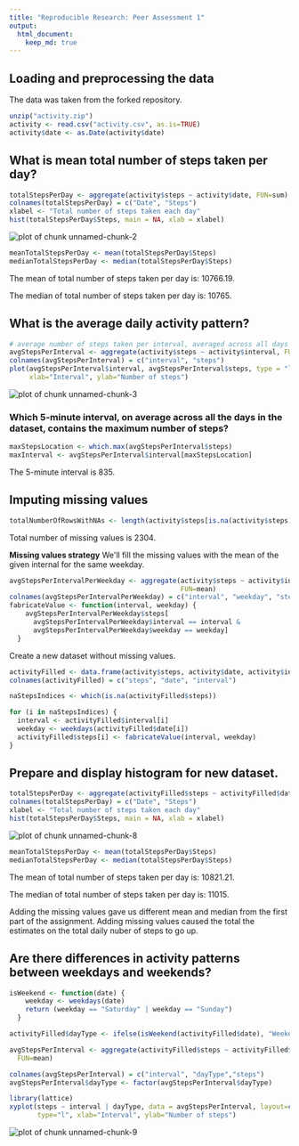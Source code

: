 ```yaml
---
title: "Reproducible Research: Peer Assessment 1"
output: 
  html_document:
    keep_md: true
---
```




## Loading and preprocessing the data
The data was taken from the forked repository.

```r
unzip("activity.zip")
activity <- read.csv("activity.csv", as.is=TRUE)
activity$date <- as.Date(activity$date)
```



## What is mean total number of steps taken per day?

```r
totalStepsPerDay <- aggregate(activity$steps ~ activity$date, FUN=sum)
colnames(totalStepsPerDay) = c("Date", "Steps")
xlabel <- "Total number of steps taken each day"
hist(totalStepsPerDay$Steps, main = NA, xlab = xlabel)
```

![plot of chunk unnamed-chunk-2](figure/unnamed-chunk-2-1.png) 

```r
meanTotalStepsPerDay <- mean(totalStepsPerDay$Steps)
medianTotalStepsPerDay <- median(totalStepsPerDay$Steps)
```
The mean of total number of steps taken per day is: 10766.19.

The median of total number of steps taken per day is: 10765.

## What is the average daily activity pattern?

```r
# average number of steps taken per interval, averaged across all days
avgStepsPerInterval <- aggregate(activity$steps ~ activity$interval, FUN=mean)
colnames(avgStepsPerInterval) = c("interval", "steps")
plot(avgStepsPerInterval$interval, avgStepsPerInterval$steps, type = "l",
     xlab="Interval", ylab="Number of steps")
```

![plot of chunk unnamed-chunk-3](figure/unnamed-chunk-3-1.png) 

### Which 5-minute interval, on average across all the days in the dataset, contains the maximum number of steps?

```r
maxStepsLocation <- which.max(avgStepsPerInterval$steps)
maxInterval <- avgStepsPerInterval$interval[maxStepsLocation]
```
The 5-minute interval is 835.



## Imputing missing values

```r
totalNumberOfRowsWithNAs <- length(activity$steps[is.na(activity$steps)])
```
Total number of missing values is 2304.

**Missing values strategy**
We'll fill the missing values with the mean of the given internal for the same weekday.

```r
avgStepsPerIntervalPerWeekday <- aggregate(activity$steps ~ activity$interval + weekdays(activity$date),
                                           FUN=mean)
colnames(avgStepsPerIntervalPerWeekday) = c("interval", "weekday", "steps")
fabricateValue <- function(interval, weekday) {
    avgStepsPerIntervalPerWeekday$steps[
      avgStepsPerIntervalPerWeekday$interval == interval &
      avgStepsPerIntervalPerWeekday$weekday == weekday]
  }
```

Create a new dataset without missing values.

```r
activityFilled <- data.frame(activity$steps, activity$date, activity$interval)
colnames(activityFilled) = c("steps", "date", "interval")

naStepsIndices <- which(is.na(activityFilled$steps))

for (i in naStepsIndices) {
  interval <- activityFilled$interval[i]
  weekday <- weekdays(activityFilled$date[i])
  activityFilled$steps[i] <- fabricateValue(interval, weekday)
}
```

## Prepare and display histogram for new dataset.


```r
totalStepsPerDay <- aggregate(activityFilled$steps ~ activityFilled$date, FUN=sum)
colnames(totalStepsPerDay) = c("Date", "Steps")
xlabel <- "Total number of steps taken each day"
hist(totalStepsPerDay$Steps, main = NA, xlab = xlabel)
```

![plot of chunk unnamed-chunk-8](figure/unnamed-chunk-8-1.png) 

```r
meanTotalStepsPerDay <- mean(totalStepsPerDay$Steps)
medianTotalStepsPerDay <- median(totalStepsPerDay$Steps)
```
The mean of total number of steps taken per day is: 10821.21.

The median of total number of steps taken per day is: 11015.

Adding the missing values gave us different mean and median from the first part of the assignment. Adding missing values caused the total the estimates on the total daily nuber of steps to go up.


## Are there differences in activity patterns between weekdays and weekends?

```r
isWeekend <- function(date) {
    weekday <- weekdays(date)
    return (weekday == "Saturday" | weekday == "Sunday")
  }

activityFilled$dayType <- ifelse(isWeekend(activityFilled$date), "Weekend", "Weekday")

avgStepsPerInterval <- aggregate(activityFilled$steps ~ activityFilled$interval +   activityFilled$dayType,
  FUN=mean)

colnames(avgStepsPerInterval) = c("interval", "dayType","steps")
avgStepsPerInterval$dayType <- factor(avgStepsPerInterval$dayType)

library(lattice)
xyplot(steps ~ interval | dayType, data = avgStepsPerInterval, layout=c(1,2),
       type="l", xlab="Interval", ylab="Number of steps")
```

![plot of chunk unnamed-chunk-9](figure/unnamed-chunk-9-1.png) 
